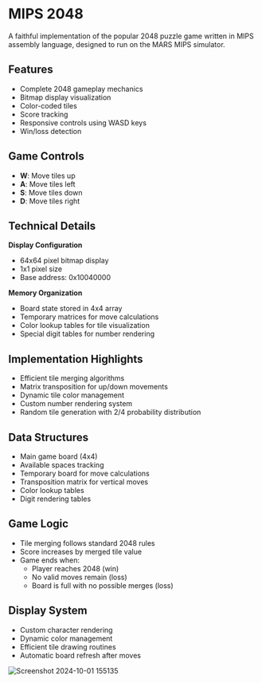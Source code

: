 # MIPS 2048

A faithful implementation of the popular 2048 puzzle game written in MIPS assembly language, designed to run on the MARS MIPS simulator.

## Features

- Complete 2048 gameplay mechanics
- Bitmap display visualization
- Color-coded tiles
- Score tracking
- Responsive controls using WASD keys
- Win/loss detection

## Game Controls

- **W**: Move tiles up
- **A**: Move tiles left
- **S**: Move tiles down
- **D**: Move tiles right

## Technical Details

**Display Configuration**
- 64x64 pixel bitmap display
- 1x1 pixel size
- Base address: 0x10040000

**Memory Organization**
- Board state stored in 4x4 array
- Temporary matrices for move calculations
- Color lookup tables for tile visualization
- Special digit tables for number rendering

## Implementation Highlights

- Efficient tile merging algorithms
- Matrix transposition for up/down movements
- Dynamic tile color management
- Custom number rendering system
- Random tile generation with 2/4 probability distribution

## Data Structures

- Main game board (4x4)
- Available spaces tracking
- Temporary board for move calculations
- Transposition matrix for vertical moves
- Color lookup tables
- Digit rendering tables

## Game Logic

- Tile merging follows standard 2048 rules
- Score increases by merged tile value
- Game ends when:
  - Player reaches 2048 (win)
  - No valid moves remain (loss)
  - Board is full with no possible merges (loss)

## Display System

- Custom character rendering
- Dynamic color management
- Efficient tile drawing routines
- Automatic board refresh after moves
  
![Screenshot 2024-10-01 155135](https://github.com/user-attachments/assets/2c58062b-d372-4a18-a00f-9a93112e1f3c)
